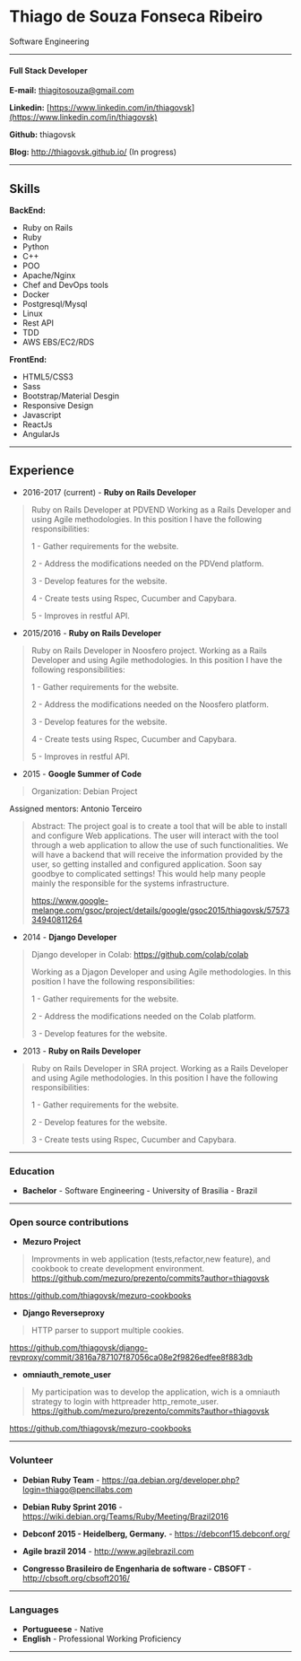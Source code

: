 # Thiago de Souza Fonseca Ribeiro
Software Engineering

---
#### Full Stack Developer
**E-mail:** thiagitosouza@gmail.com

**Linkedin:** [https://www.linkedin.com/in/thiagovsk](https://www.linkedin.com/in/thiagovsk)

**Github:** thiagovsk

**Blog:** http://thiagovsk.github.io/ (In progress)

---

## Skills

**BackEnd:**
* Ruby on Rails
* Ruby
* Python
* C++
* POO
* Apache/Nginx
* Chef and DevOps tools
* Docker
* Postgresql/Mysql
* Linux
* Rest API
* TDD
* AWS EBS/EC2/RDS

**FrontEnd:**
* HTML5/CSS3
* Sass
* Bootstrap/Material Desgin
* Responsive Design
* Javascript
* ReactJs
* AngularJs

---

## Experience
* 2016-2017 (current) - **Ruby on Rails Developer**
> Ruby on Rails Developer at PDVEND
> Working as a Rails Developer and using Agile methodologies. In this position I have the following responsibilities:
>
> 1 - Gather requirements for the website.
>
> 2 - Address the modifications needed on the PDVend platform.
>
> 3 - Develop features for the website.
>
> 4 - Create tests using Rspec, Cucumber and Capybara.
>
> 5 - Improves in restful API.

* 2015/2016 - **Ruby on Rails Developer**
> Ruby on Rails Developer in Noosfero project.
> Working as a Rails Developer and using Agile methodologies. In this position I have the following responsibilities:
>
> 1 - Gather requirements for the website.
>
> 2 - Address the modifications needed on the Noosfero platform.
>
> 3 - Develop features for the website.
>
> 4 - Create tests using Rspec, Cucumber and Capybara.
>
> 5 - Improves in restful API.

* 2015 - **Google Summer of Code**
>Organization: Debian Project
>
Assigned mentors: Antonio Terceiro
>
> Abstract: The project goal is to create a tool that will be able to install and configure Web applications. The user will interact with the tool through a web application to allow the use of such functionalities. We will have a backend that will receive the information provided by the user, so getting installed and configured application. Soon say goodbye to complicated settings! This would help many people mainly the responsible for the systems infrastructure.
>
>https://www.google-melange.com/gsoc/project/details/google/gsoc2015/thiagovsk/5757334940811264

* 2014 - **Django Developer**
>Django developer in Colab: https://github.com/colab/colab
>
>Working as a Djagon Developer and using Agile methodologies. In this position I have the following responsibilities:
>
>1 - Gather requirements for the website.
>
>2 - Address the modifications needed on the Colab platform.
>
>3 - Develop features for the website.



* 2013 - **Ruby on Rails Developer**
> Ruby on Rails Developer in SRA project.
> Working as a Rails Developer and using Agile methodologies. In this position I have the following responsibilities:
>
> 1 - Gather requirements for the website.
>
> 2 - Develop features for the website.
>
> 3 - Create tests using Rspec, Cucumber and Capybara.

---

### Education

* **Bachelor** -  Software Engineering - University of Brasilia - Brazil

---

### Open source contributions

* **Mezuro Project**
>Improvments in web application (tests,refactor,new feature), and cookbook to create development environment.
>  https://github.com/mezuro/prezento/commits?author=thiagovsk
>
https://github.com/thiagovsk/mezuro-cookbooks

* **Django Reverseproxy**
>HTTP parser to support multiple cookies.
>
https://github.com/thiagovsk/django-revproxy/commit/3816a787107f87056ca08e2f9826edfee8f883db
>

* **omniauth_remote_user**
> My participation was to develop the application, wich is a omniauth strategy to
login with httpreader http_remote_user. 
>  https://github.com/mezuro/prezento/commits?author=thiagovsk
>
https://github.com/thiagovsk/mezuro-cookbooks

---

### Volunteer

* **Debian Ruby Team** - https://qa.debian.org/developer.php?login=thiago@pencillabs.com

* **Debian Ruby Sprint 2016** - https://wiki.debian.org/Teams/Ruby/Meeting/Brazil2016

* **Debconf 2015 - Heidelberg, Germany.** - https://debconf15.debconf.org/   

* **Agile brazil 2014** - http://www.agilebrazil.com

* **Congresso Brasileiro de Engenharia de software - CBSOFT** - http://cbsoft.org/cbsoft2016/

---

### Languages

* **Portugueese** - Native
* **English** - Professional Working Proficiency

---
